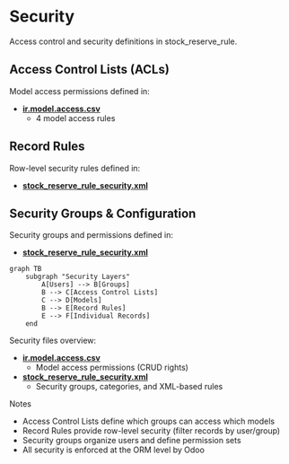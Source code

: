 # Security

Access control and security definitions in stock_reserve_rule.

## Access Control Lists (ACLs)

Model access permissions defined in:
- **[ir.model.access.csv](../stock_reserve_rule/security/ir.model.access.csv)**
  - 4 model access rules

## Record Rules

Row-level security rules defined in:
- **[stock_reserve_rule_security.xml](../stock_reserve_rule/security/stock_reserve_rule_security.xml)**

## Security Groups & Configuration

Security groups and permissions defined in:
- **[stock_reserve_rule_security.xml](../stock_reserve_rule/security/stock_reserve_rule_security.xml)**

```mermaid
graph TB
    subgraph "Security Layers"
        A[Users] --> B[Groups]
        B --> C[Access Control Lists]
        C --> D[Models]
        B --> E[Record Rules]
        E --> F[Individual Records]
    end
```

Security files overview:
- **[ir.model.access.csv](../stock_reserve_rule/security/ir.model.access.csv)**
  - Model access permissions (CRUD rights)
- **[stock_reserve_rule_security.xml](../stock_reserve_rule/security/stock_reserve_rule_security.xml)**
  - Security groups, categories, and XML-based rules

Notes
- Access Control Lists define which groups can access which models
- Record Rules provide row-level security (filter records by user/group)
- Security groups organize users and define permission sets
- All security is enforced at the ORM level by Odoo
